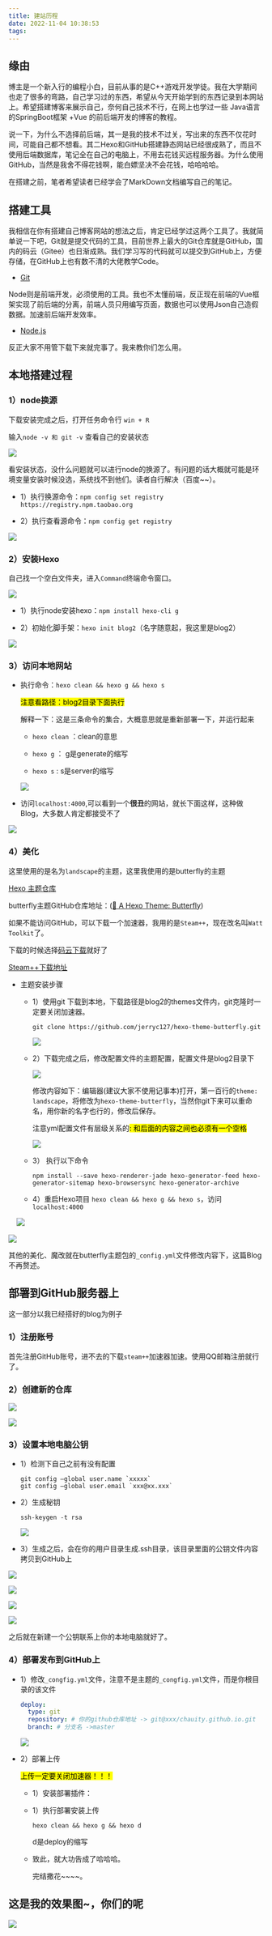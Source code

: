 ```yaml
---
title: 建站历程
date: 2022-11-04 10:38:53
tags:
---
```


## 缘由

博主是一个新入行的编程小白，目前从事的是C++游戏开发学徒。我在大学期间也走了很多的弯路，自己学习过的东西，希望从今天开始学到的东西记录到本网站上。希望搭建博客来展示自己，奈何自己技术不行，在网上也学过一些 Java语言的SpringBoot框架 +Vue 的前后端开发的博客的教程。

说一下，为什么不选择前后端，其一是我的技术不过关，写出来的东西不仅花时间，可能自己都不想看。其二Hexo和GitHub搭建静态网站已经很成熟了，而且不使用后端数据库，笔记全在自己的电脑上，不用去花钱买远程服务器。为什么使用GitHub，当然是我舍不得花钱啊，能白嫖坚决不会花钱，哈哈哈哈。

在搭建之前，笔者希望读者已经学会了MarkDown文档编写自己的笔记。

## 搭建工具

我相信在你有搭建自己博客网站的想法之后，肯定已经学过这两个工具了。我就简单说一下吧，Git就是提交代码的工具，目前世界上最大的Git仓库就是GitHub，国内的码云（Gitee）也日渐成熟。我们学习写的代码就可以提交到GitHub上，方便存储，在GitHub上也有数不清的大佬教学Code。

- [Git](https://git-scm.com/downloads)

Node则是前端开发，必须使用的工具。我也不太懂前端，反正现在前端的Vue框架实现了前后端的分离，前端人员只用编写页面，数据也可以使用Json自己造假数据。加速前后端开发效率。

- [Node.js](https://nodejs.org/zh-cn/)

反正大家不用管下载下来就完事了。我来教你们怎么用。

## 本地搭建过程

### 1）node换源

下载安装完成之后，打开任务命令行 `win + R`

输入`node -v 和 git -v` 查看自己的安装状态

![](https://cdn.staticaly.com/gh/chauity/images@master/20221104111425.jpg)

看安装状态，没什么问题就可以进行node的换源了。有问题的话大概就可能是环境变量安装时候没选，系统找不到他们。读者自行解决（百度~~）。

- 1）执行换源命令：`npm config set registry https://registry.npm.taobao.org`

- 2）执行查看源命令：`npm config get registry`

![](https://cdn.staticaly.com/gh/chauity/images@master/20221104112415.jpg)

### 2）安装Hexo

自己找一个空白文件夹，进入`Command`终端命令窗口。

![](https://cdn.staticaly.com/gh/chauity/images@master/20221104113323.jpg)

- 1）执行node安装hexo：`npm install hexo-cli g`

- 2）初始化脚手架：`hexo init blog2`（名字随意起，我这里是blog2）

![](https://cdn.staticaly.com/gh/chauity/images@master/20221104114010.jpg)

### 3）访问本地网站

- 执行命令：`hexo clean && hexo g && hexo s`
  
  <mark>注意看路径：blog2目录下面执行</mark>
  
  解释一下：这是三条命令的集合，大概意思就是重新部署一下，并运行起来
  
  - `hexo clean`  ：clean的意思
  
  - `hexo g` ： g是generate的缩写
  
  - `hexo s` :    s是server的缩写
  
  ![](https://cdn.staticaly.com/gh/chauity/images@master/20221104115235.jpg)

- 访问`localhost:4000`,可以看到一个**很丑**的网站，就长下面这样，这种做Blog，大多数人肯定都接受不了

![](https://cdn.staticaly.com/gh/chauity/images@master/20221104115349.jpg)

### 4）美化

这里使用的是名为`landscape`的主题，这里我使用的是butterfly的主题

[Hexo 主题仓库](https://hexo.io/themes/)

butterfly主题GitHub仓库地址：([🦋 A Hexo Theme: Butterfly](https://github.com/jerryc127/hexo-theme-butterfly))

如果不能访问GitHub，可以下载一个加速器，我用的是`Steam++`，现在改名叫`Watt Toolkit`了。

下载的时候选择[码云下载](https://gitee.com/rmbgame/SteamTools/releases/tag/2.8.4)就好了

[Steam++下载地址](https://steampp.net/)

- 主题安装步骤
  
  - 1）使用git 下载到本地，下载路径是blog2的themes文件内，git克隆时一定要关闭加速器。
    
    `git clone https://github.com/jerryc127/hexo-theme-butterfly.git`
    
    ![](https://cdn.staticaly.com/gh/chauity/images@master/20221104134631.jpg)
  
  - 2）下载完成之后，修改配置文件的主题配置，配置文件是blog2目录下
    
       ![](https://cdn.staticaly.com/gh/chauity/images@master/20221104134834.jpg)
    
    修改内容如下：编辑器(建议大家不使用记事本)打开，第一百行的`theme: landscape`，将修改为`hexo-theme-butterfly`，当然你git下来可以重命名，用你新的名字也行的，修改后保存。
    
    注意yml配置文件有层级关系的<mark>: 和后面的内容之间也必须有一个空格</mark>
    
    ![](https://cdn.staticaly.com/gh/chauity/images@master/20221104135634.jpg)
  
  - 3） 执行以下命令
    
    ```npm
    npm install --save hexo-renderer-jade hexo-generator-feed hexo-generator-sitemap hexo-browsersync hexo-generator-archive
    ```
  
  - 4）重启Hexo项目 `hexo clean && hexo g && hexo s`，访问`localhost:4000`

    ![](https://cdn.staticaly.com/gh/chauity/images@master/20221104140901.jpg)

![](https://cdn.staticaly.com/gh/chauity/images@master/20221104140956.jpg)

其他的美化、魔改就在butterfly主题包的`_config.yml`文件修改内容下，这篇Blog不再赘述。

## 部署到GitHub服务器上

这一部分以我已经搭好的blog为例子

### 1）注册账号

首先注册GitHub账号，进不去的下载`steam++`加速器加速。使用QQ邮箱注册就行了。

### 2）创建新的仓库

![](https://cdn.staticaly.com/gh/chauity/images@master/20221104143154.jpg)

![](https://cdn.staticaly.com/gh/chauity/images@master/20221104142921.jpg)

### 3）设置本地电脑公钥

- 1）检测下自己之前有没有配置
  
  ```git
  git config –global user.name `xxxxx` 
  git config –global user.email `xxx@xx.xxx`
  ```

- 2）生成秘钥
  
  ```git
  ssh-keygen -t rsa
  ```
  
  ![](https://cdn.staticaly.com/gh/chauity/images@master/20221104144343.jpg)

- 3）生成之后，会在你的用户目录生成.ssh目录，该目录里面的公钥文件内容拷贝到GitHub上

![](https://cdn.staticaly.com/gh/chauity/images@master/20221104144702.jpg)

![](https://cdn.staticaly.com/gh/chauity/images@master/20221104144945.jpg)

![](https://cdn.staticaly.com/gh/chauity/images@master/20221104145053.jpg)

![](https://cdn.staticaly.com/gh/chauity/images@master/20221104145142.jpg)

之后就在新建一个公钥联系上你的本地电脑就好了。

### 4）部署发布到GitHub上

- 1）修改`_congfig.yml`文件，注意不是主题的`_congfig.yml`文件，而是你根目录的该文件
  
  ```yml
  deploy:
    type: git
    repository: # 你的github仓库地址 -> git@xxx/chauity.github.io.git
    branch: # 分支名 ->master
  ```
  
  ![](https://cdn.staticaly.com/gh/chauity/images@master/20221104145902.jpg)

- 2）部署上传
  
  <mark>上传一定要关闭加速器！！！</mark>
  
  - 1）安装部署插件：
  
  - 1）执行部署安装上传
    
    ```hexo
    hexo clean && hexo g && hexo d
    ```
    
    d是deploy的缩写
  
  - 致此，就大功告成了哈哈哈。
    
    完结撒花~~~~。

## 这是我的效果图~，你们的呢

![](https://cdn.staticaly.com/gh/chauity/images@master/20221104150448.jpg)


